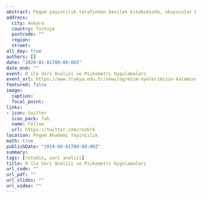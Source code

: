 ```yaml
---
abstract: Pegem yayıncılık tarafından basılan kitabımızda, okuyucular R’ın temellerine adım atacak, sık kullanılan istatistiksel analizlerin ve ölçme uygulamalarının R üzerinden nasıl gerçekleştirilebileceğini öğrenecekler. Son yıllarda kullanımı hızla artmakta olan ve biyoistatistikten ekonomiye, mühendislikten tıpa kadar çok çeşitli alanlarda kullanılan R yazılımı ile ilgili hazırlanan, okuyucuların merak ettiği bilgilere kolayca ulaşmasını sağlayacak kitapta R programlama diline ait veri yapıları, döngüler, basit ve ileri düzey grafikler ile sosyal bilimlerde sık kullanılan betimsel ve vardamsal istatistik teknikleri, açımlayıcı ve doğrulayıcı faktör analizi ve yapısal eşitlik modelleri üzerinde durulmuştur. 
address:
  city: Ankara
  country: Türkiye
  postcode: ""
  region: 
  street: 
all_day: true
authors: []
date: "2020-01-01T00:00:00Z"
date_end: ""
event: R ile Veri Analizi ve Psikometri Uygulamaları
event_url: https://www.trakya.edu.tr/news/ogretim-uyelerimizin-kaleminden-onemli-bir-kaynak-eser-
featured: false
image:
  caption: 
  focal_point: 
links:
- icon: twitter
  icon_pack: fab
  name: Follow
  url: https://twitter.com/rnzbrk
location: Pegem Akademi Yayıncılık
math: true
publishDate: "2019-08-01T00:00:00Z"
summary:
tags: [rstudio, veri analizi]
title: R ile Veri Analizi ve Psikometri Uygulamaları
url_code: ""
url_pdf: ""
url_slides: ""
url_video: ""
---
```


